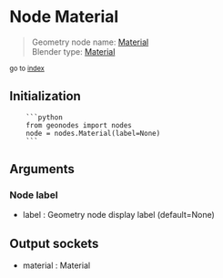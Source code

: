 
# Node Material

> Geometry node name: [Material](https://docs.blender.org/manual/en/latest/modeling/geometry_nodes/input/material.html)<br>
  Blender type: [Material](https://docs.blender.org/api/current/bpy.types.GeometryNodeInputMaterial.html)
  
<sub>go to [index](/docs/index.md)</sub>

Initialization
--------------
        
        ```python
        from geonodes import nodes
        node = nodes.Material(label=None)
        ```



## Arguments


### Node label

- label : Geometry node display label (default=None)

## Output sockets

- material : Material
